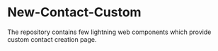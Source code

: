 # New-Contact-Custom
The repository contains few lightning web components which provide custom contact creation page.
